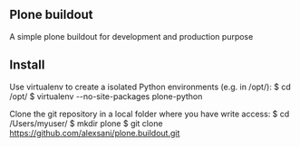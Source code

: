Plone buildout
--------------
A simple plone buildout for development and production purpose

Install
--------------
Use virtualenv to create a isolated Python environments (e.g. in /opt/):
	$ cd /opt/
	$ virtualenv --no-site-packages plone-python
	
Clone the git repository in a local folder where you have write access:
	$ cd /Users/myuser/
	$ mkdir plone
	$ git clone https://github.com/alexsani/plone.buildout.git
